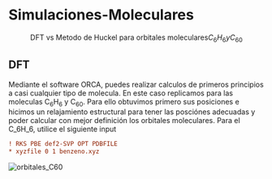 # Simulaciones-Moleculares 
$$\text{DFT vs Metodo de Huckel para orbitales moleculares} C_6H_6 y C_{60}$$

## DFT
Mediante el software ORCA, puedes realizar calculos de primeros principios a casi cualquier tipo de molecula. En este caso replicamos para las moleculas C$_6$H$_6$ y C$_{60}$. Para ello obtuvimos primero sus posiciones e hicimos un relajamiento estructural para tener las posciónes adecuadas y poder calcular con mejor definición los orbitales moleculares. Para el C_6H_6, utilice el siguiente input

```ini
! RKS PBE def2-SVP OPT PDBFILE
* xyzfile 0 1 benzeno.xyz
```

![orbitales_C60](https://user-images.githubusercontent.com/74220104/208773414-5db1d478-34eb-454f-91f9-4f11a719e6b8.png)


